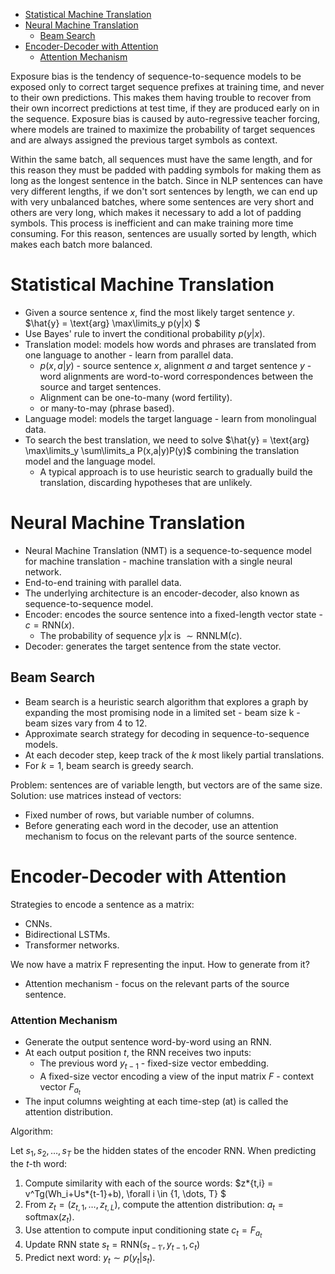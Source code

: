 

<!-- toc -->

- [Statistical Machine Translation](#statistical-machine-translation)
- [Neural Machine Translation](#neural-machine-translation)
  * [Beam Search](#beam-search)
- [Encoder-Decoder with Attention](#encoder-decoder-with-attention)
    + [Attention Mechanism](#attention-mechanism)

<!-- tocstop -->

Exposure bias is the tendency of sequence-to-sequence models to be exposed only to correct target sequence prefixes at training time, and never to their own predictions. This makes them having trouble to recover from their own incorrect predictions at test time, if they are produced early on in the sequence. Exposure bias is caused by auto-regressive teacher forcing, where models are trained to maximize the probability of target sequences and are always assigned the previous target symbols as context.

Within the same batch, all sequences must have the same length, and for this reason they must be padded with padding symbols for making them as long as the longest sentence in the batch. Since in NLP sentences can have very different lengths, if we don't sort sentences by length, we can end up with very unbalanced batches, where some sentences are very short and others are very long, which makes it necessary to add a lot of padding symbols. This process is inefficient and can make training more time consuming. For this reason, sentences are usually sorted by length, which makes each batch more balanced.

# Statistical Machine Translation

- Given a source sentence $x$, find the most likely target sentence $y$. $\hat{y} = \text{arg} \max\limits_y p(y|x) $
- Use Bayes' rule to invert the conditional probability $p(y|x)$.
- Translation model: models how words and phrases are translated from one language to another - learn from parallel data.
  - $p(x, a|y)$ - source sentence $x$, alignment $a$ and target sentence $y$ - word alignments are word-to-word correspondences between the source and target sentences.
  - Alignment can be one-to-many (word fertility).
  - or many-to-may (phrase based).
- Language model: models the target language - learn from monolingual data.
- To search the best translation, we need to solve $\hat{y} = \text{arg} \max\limits_y \sum\limits_a P(x,a|y)P(y)$ combining the translation model and the language model.
  - A typical approach is to use heuristic search to gradually build the translation, discarding hypotheses that are unlikely.

# Neural Machine Translation

- Neural Machine Translation (NMT) is a sequence-to-sequence model for machine translation - machine translation with a single neural network.
- End-to-end training with parallel data.
- The underlying architecture is an encoder-decoder, also known as sequence-to-sequence model.
- Encoder: encodes the source sentence into a fixed-length vector state - $c = \text{RNN}(x)$.
  - The probability of sequence $y|x$ is $\sim \text{RNNLM}(c)$.
- Decoder: generates the target sentence from the state vector.

## Beam Search

- Beam search is a heuristic search algorithm that explores a graph by expanding the most promising node in a limited set - beam size k - beam sizes vary from 4 to 12.
- Approximate search strategy for decoding in sequence-to-sequence models.
- At each decoder step, keep track of the $k$ most likely partial translations.
- For $k = 1$, beam search is greedy search.

Problem: sentences are of variable length, but vectors are of the same size. Solution: use matrices instead of vectors:

- Fixed number of rows, but variable number of columns.
- Before generating each word in the decoder, use an attention mechanism to focus on the relevant parts of the source sentence.

# Encoder-Decoder with Attention

Strategies to encode a sentence as a matrix:

- CNNs.
- Bidirectional LSTMs.
- Transformer networks.

We now have a matrix F representing the input. How to generate from it?

- Attention mechanism - focus on the relevant parts of the source sentence.

### Attention Mechanism

- Generate the output sentence word-by-word using an RNN.
- At each output position $t$, the RNN receives two inputs:
  - The previous word $y_{t-1}$ - fixed-size vector embedding.
  - A fixed-size vector encoding a view of the input matrix $F$ - context vector $F_{a_t}$
- The input columns weighting at each time-step (at) is called the attention distribution.

Algorithm:

Let $s_1, s_2, \dots, s_T$ be the hidden states of the encoder RNN.
When predicting the $t$-th word:

1. Compute similarity with each of the source words: $z*{t,i} = v^Tg(Wh_i+Us*{t-1}+b), \forall i \in \{1, \dots, T\} $
2. From $z_t = (z_{t,1}, \dots, z_{t,L})$, compute the attention distribution: $a_t =
\text{softmax}(z_t)$.
3. Use attention to compute input conditioning state $c_t = F_{a_t}$
4. Update RNN state $s_t = \text{RNN}(s_{t-1'}, y_{t-1}, c_t)$
5. Predict next word: $y_t \sim p(y_t|s_t)$.
